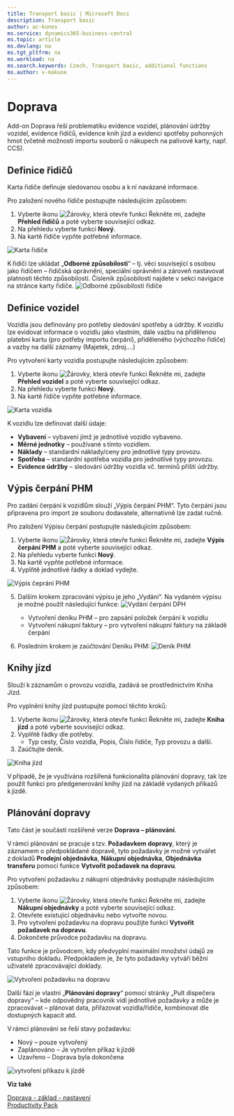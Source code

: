 ```yaml
---
title: Transport basic | Microsoft Docs
description: Transport basic
author: ac-kunes
ms.service: dynamics365-business-central
ms.topic: article
ms.devlang: na
ms.tgt_pltfrm: na
ms.workload: na
ms.search.keywords: Czech, Transport basic, additional functions
ms.author: v-makune
---
```

# Doprava

Add-on Doprava řeší problematiku evidence vozidel, plánování údržby vozidel, evidence řidičů, evidence knih jízd a evidenci spotřeby pohonných hmot (včetně možnosti importu souborů o nákupech na palivové karty, např. CCS).

## Definice řidičů
Karta řidiče definuje sledovanou osobu a k ní navázané informace.  

Pro založení nového řidiče postupujte následujícím způsobem:
1. Vyberte ikonu ![Žárovky, která otevře funkci Řekněte mi](media/ui-search/search_small.png "Řekněte mi, co chcete dělat"), zadejte **Přehled řidičů** a poté vyberte související odkaz.
2. Na přehledu vyberte funkci **Nový**.
3. Na kartě řidiče vypňte potřebné informace.

![Karta řidiče](media/ac_transport_drivercard.png)

K řidiči lze ukládat „**Odborné způsobilosti**“ – tj. věci související s osobou jako řidičem – řidičská oprávnění, speciální oprávnění a zároveň nastavovat platnosti těchto způsobilostí. Čísleník způsobilostí najdete v sekci navigace na stránce karty řidiče.
![Odborné způsobilosti řidiče](media/ac_transport_driver_zp.png)


## Definice vozidel
Vozidla jsou definovány pro potřeby sledování spotřeby a údržby. K vozidlu lze evidovat informace o vozidlu jako vlastním, dále vazbu na přidělenou platební kartu (pro potřeby importu čerpání), přiděleného (výchozího řidiče) a vazby na další záznamy (Majetek, zdroj….) 

Pro vytvoření karty vozidla postupujte následujícím způsobem:
1. Vyberte ikonu ![Žárovky, která otevře funkci Řekněte mi](media/ui-search/search_small.png "Řekněte mi, co chcete dělat"), zadejte **Přehled vozidel** a poté vyberte související odkaz.
2. Na přehledu vyberte funkci **Nový**.
3. Na kartě řidiče vypňte potřebné informace.

![Karta vozidla](media/ac_transport_vehiclecard.png)

K vozidlu lze definovat další údaje: 
 - **Vybavení** – vybavení jímž je jednotlivé vozidlo vybaveno.
 - **Měrné jednotky** – používané s tímto vozidlem.
 - **Náklady** – standardní náklady/ceny pro jednotlivé typy provozu.
 - **Spotřeba** – standardní spotřeba vozidla pro jednotlivé typy provozu.
 - **Evidence údržby** – sledování údržby vozidla vč. termínů příští údržby.

## Výpis čerpání PHM 
Pro zadání čerpání k vozidlům slouží „Výpis čerpání PHM“. Tyto čerpání jsou připravena pro import ze souboru dodavatele, alternativně lze zadat ručně. 


Pro založení Výpisu čerpání postupujte následujícím způsobem:
1. Vyberte ikonu ![Žárovky, která otevře funkci Řekněte mi](media/ui-search/search_small.png "Řekněte mi, co chcete dělat"), zadejte **Výpis čerpání PHM** a poté vyberte související odkaz.
2. Na přehledu vyberte funkci **Nový**.
3. Na kartě vypňte potřebné informace.
4. Vyplňtě jednotlivé řádky a doklad vydejte.

![Výpis čeprání PHM](media/ac_transport_phm_PHMV.png)

5. Dalším krokem zpracování výpisu je jeho „Vydání“. Na vydaném výpisu je možné použít následující funkce: 
    ![Vydání čerpání DPH](media/ac_transport_phm_PHM_release.png)
    - Vytvoření deníku PHM – pro zapsání položek čerpání k vozidlu 
    - Vytvoření nákupní faktury – pro vytvoření nákupní faktury na základě čerpání 

6. Posledním krokem je zaúčtování Deníku PHM: 
    ![Deník PHM](media/ac_transport_phm_journal.png)

## Knihy jízd
Slouží k záznamům o provozu vozidla, zadává se prostřednictvím Kniha Jízd. 

Pro vyplnění knihy jízd pustupujte pomocí těchto kroků:
1. Vyberte ikonu ![Žárovky, která otevře funkci Řekněte mi](media/ui-search/search_small.png "Řekněte mi, co chcete dělat"), zadejte **Kniha jízd** a poté vyberte související odkaz.
2. Vyplňtě řádky dle potřeby.
    - Typ cesty, Číslo vozidla, Popis, Číslo řidiče, Typ provozu a další.
3. Zaúčtujte deník.

![Kniha jízd](media/ac_transport_rides_journal.png)

V případě, že je využívána rozšířená funkcionalita plánování dopravy, tak lze použít funkci pro předgenerování knihy jízd na základě vydaných příkazů k jízdě. 

## Plánování dopravy 

Tato část je součástí rozšířené verze **Doprava – plánování**. 

V rámci plánování se pracuje s tzv. **Požadavkem dopravy**, který je záznamem o předpokládané dopravě, tyto požadavky je možné vytvářet z dokladů **Prodejní objednávka**, **Nákupní objednávka**, **Objednávka transferu** pomocí funkce **Vytvořit požadavek na dopravu**. 

Pro vytvoření požadavku z nákupní objednávky postupujte následujícím způsobem:
1. Vyberte ikonu ![Žárovky, která otevře funkci Řekněte mi](media/ui-search/search_small.png "Řekněte mi, co chcete dělat"), zadejte **Nákupní objednávky** a poté vyberte související odkaz.
2. Otevřete existující objednávku nebo vytvořte novou.
3. Pro vytvoření požadavku na dopravu použijte funkci **Vytvořit požadavek na dopravu**.
4. Dokončete průvodce požadavku na dopravu.

Tato funkce je průvodcem, kdy předvyplní maximální množství údajů ze vstupního dokladu. Předpokladem je, že tyto požadavky vytváří běžní uživatelé zpracovávající doklady. 

![Vytvoření požadavku na dopravu](media/ac_transport_planning.png)

Další fází je vlastní „**Plánování dopravy**“ pomocí stránky „Pult dispečera dopravy“ – kde odpovědný pracovník vidí jednotlivé požadavky a může je zpracovávat – plánovat data, přiřazovat vozidla/řidiče, kombinovat dle dostupných kapacit atd. 

V rámci plánování se řeší stavy požadavku: 
- Nový – pouze vytvořený 
- Zaplánováno – Je vytvořen příkaz k jízdě 
- Uzavřeno – Doprava byla dokončena 

![vytvoření příkazu k jízdě](media/ac_transport_rideorder.png)

**Viz také**

[Doprava - základ - nastavení](ac-transport-basic-setup.md)  
[Productivity Pack](ac-productivity-pack.md)
